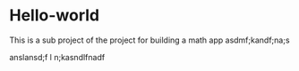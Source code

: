 # Hello-world
This is a sub project of the project for building a math app
asdmf;kandf;na;s

anslansd;f
l
n;kasndlfnadf
